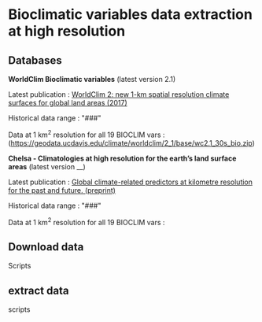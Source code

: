 # Bioclimatic variables data extraction at high resolution

## Databases
**WorldClim Bioclimatic variables** (latest version 2.1)

Latest publication : 
[WorldClim 2: new 1-km spatial resolution climate surfaces for global land areas (2017)](https://doi.org/10.1002/joc.5086)

Historical data range : 
"###"

Data at 1 km<sup>2</sup> resolution for all 19 BIOCLIM vars : (https://geodata.ucdavis.edu/climate/worldclim/2_1/base/wc2.1_30s_bio.zip) 

**Chelsa - Climatologies at high resolution for the earth’s land surface areas** (latest version __)

Latest publication : 
[Global climate-related predictors at kilometre resolution for the past and future. (preprint)](https://doi.org/10.5194/essd-2022-212)

Historical data range : 
"###"

Data at 1 km<sup>2</sup> resolution for all 19 BIOCLIM vars : 

## Download data

Scripts

## extract data

scripts